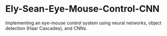 # Ely-Sean-Eye-Mouse-Control-CNN
Implementing an eye-mouse control system using neural networks, object detection (Haar Cascades), and CNNs. 
